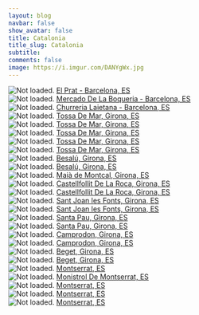 ```yaml
---
layout: blog
navbar: false
show_avatar: false
title: Catalonia
title_slug: Catalonia
subtitle: 
comments: false
image: https://i.imgur.com/DANYgWx.jpg
---
```


<div class="img-container">
  <img src="https://i.imgur.com/wIxdGv5.jpg" alt="Not loaded." class="center-block">
  <a href="https://www.google.com/maps/search/?api=1&query=41.3043929,2.0737315" target="_blank">
    <span class="img-caption-corner" style="display: inline;">El Prat - Barcelona, ES</span>
  </a>  
</div> 


<div class="img-container">
  <img src="https://i.imgur.com/YMnPvBe.jpg" alt="Not loaded." class="center-block">
  <a href="https://www.google.com/maps/search/?api=1&query=41.3818389,2.1716389" target="_blank">
    <span class="img-caption-corner" style="display: inline;">Mercado De La Boqueria - Barcelona, ES</span>
  </a>  
</div> 


<div class="img-container">
  <img src="https://i.imgur.com/8ZGaH1a.jpg" alt="Not loaded." class="center-block">
  <a href="https://www.google.com/maps/search/?api=1&query=41.3862389,2.1756000" target="_blank">
    <span class="img-caption-corner" style="display: inline;">Churreria Laietana - Barcelona, ES</span>
  </a>  
</div> 


<div class="img-container">
  <img src="https://i.imgur.com/uaxmPCY.jpg" alt="Not loaded." class="center-block">
  <a href="https://www.google.com/maps/search/?api=1&query=41.7159583,2.9330639" target="_blank">
    <span class="img-caption-corner" style="display: inline;">Tossa De Mar, Girona, ES</span>
  </a>  
</div> 


<div class="img-container">
  <img src="https://i.imgur.com/HEG1CEJ.jpg" alt="Not loaded." class="center-block">
  <a href="https://www.google.com/maps/search/?api=1&query=41.7160008,2.9332015" target="_blank">
    <span class="img-caption-corner" style="display: inline;">Tossa De Mar, Girona, ES</span>
  </a>  
</div> 


<div class="img-container">
  <img src="https://i.imgur.com/t7omuPs.jpg" alt="Not loaded." class="center-block">
  <a href="https://www.google.com/maps/search/?api=1&query=41.7165386,2.9327356" target="_blank">
    <span class="img-caption-corner" style="display: inline;">Tossa De Mar, Girona, ES</span>
  </a>  
</div> 


<div class="img-container">
  <img src="https://i.imgur.com/bRwgVk0.jpg" alt="Not loaded." class="center-block">
  <a href="https://www.google.com/maps/search/?api=1&query=41.7173900,2.9329610" target="_blank">
    <span class="img-caption-corner" style="display: inline;">Tossa De Mar, Girona, ES</span>
  </a>  
</div> 


<div class="img-container">
  <img src="https://i.imgur.com/rxNrVSs.jpg" alt="Not loaded." class="center-block">
  <a href="https://www.google.com/maps/search/?api=1&query=41.7184311,2.9336411" target="_blank">
    <span class="img-caption-corner" style="display: inline;">Tossa De Mar, Girona, ES</span>
  </a>  
</div> 


<div class="img-container">
  <img src="https://i.imgur.com/HqmE8JD.jpg" alt="Not loaded." class="center-block">
  <a href="https://www.google.com/maps/search/?api=1&query=42.1989334,2.7022046" target="_blank">
    <span class="img-caption-corner" style="display: inline;">Besalú, Girona, ES</span>
  </a>  
</div> 


<div class="img-container">
  <img src="https://i.imgur.com/DANYgWx.jpg" alt="Not loaded." class="center-block">
  <a href="https://www.google.com/maps/search/?api=1&query=42.1994797,2.7011274" target="_blank">
    <span class="img-caption-corner" style="display: inline;">Besalú, Girona, ES</span>
  </a>  
</div> 


<div class="img-container">
  <img src="https://i.imgur.com/LvHK3vX.jpg" alt="Not loaded." class="center-block">
  <a href="https://www.google.com/maps/search/?api=1&query=42.1953583,2.7531444" target="_blank">
    <span class="img-caption-corner" style="display: inline;">Maià de Montcal, Girona, ES</span>
  </a>  
</div> 


<div class="img-container">
  <img src="https://i.imgur.com/4eQvYz2.jpg" alt="Not loaded." class="center-block">
  <a href="https://www.google.com/maps/search/?api=1&query=42.2192007,2.5546711" target="_blank">
    <span class="img-caption-corner" style="display: inline;">Castellfollit De La Roca, Girona, ES</span>
  </a>  
</div> 


<div class="img-container">
  <img src="https://i.imgur.com/egugFMv.jpg" alt="Not loaded." class="center-block">
  <a href="https://www.google.com/maps/search/?api=1&query=42.2195674,2.5560067" target="_blank">
    <span class="img-caption-corner" style="display: inline;">Castellfollit De La Roca, Girona, ES</span>
  </a>  
</div> 


<div class="img-container">
  <img src="https://i.imgur.com/QROmkKy.jpg" alt="Not loaded." class="center-block">
  <a href="https://www.google.com/maps/search/?api=1&query=42.2171367,2.5143809" target="_blank">
    <span class="img-caption-corner" style="display: inline;">Sant Joan les Fonts, Girona, ES</span>
  </a>  
</div> 


<div class="img-container">
  <img src="https://i.imgur.com/bl3Z0tf.jpg" alt="Not loaded." class="center-block">
  <a href="https://www.google.com/maps/search/?api=1&query=42.2129348,2.5092196" target="_blank">
    <span class="img-caption-corner" style="display: inline;">Sant Joan les Fonts, Girona, ES</span>
  </a>  
</div> 


<div class="img-container">
  <img src="https://i.imgur.com/HaDn8D1.jpg" alt="Not loaded." class="center-block">
  <a href="https://www.google.com/maps/search/?api=1&query=42.1414315,2.5423098" target="_blank">
    <span class="img-caption-corner" style="display: inline;">Santa Pau, Girona, ES</span>
  </a>  
</div> 


<div class="img-container">
  <img src="https://i.imgur.com/GMCXF8B.jpg" alt="Not loaded." class="center-block">
  <a href="https://www.google.com/maps/search/?api=1&query=42.1455743,2.5432444" target="_blank">
    <span class="img-caption-corner" style="display: inline;">Santa Pau, Girona, ES</span>
  </a>  
</div> 


<div class="img-container">
  <img src="https://i.imgur.com/XkK3g8c.jpg" alt="Not loaded." class="center-block">
  <a href="https://www.google.com/maps/search/?api=1&query=42.2849206,2.5062766" target="_blank">
    <span class="img-caption-corner" style="display: inline;">Camprodon, Girona, ES</span>
  </a>  
</div> 


<div class="img-container">
  <img src="https://i.imgur.com/HBYjVES.jpg" alt="Not loaded." class="center-block">
  <a href="https://www.google.com/maps/search/?api=1&query=42.2945147,2.4676120" target="_blank">
    <span class="img-caption-corner" style="display: inline;">Camprodon, Girona, ES</span>
  </a>  
</div> 


<div class="img-container">
  <img src="https://i.imgur.com/v8GRZyF.jpg" alt="Not loaded." class="center-block">
  <a href="https://www.google.com/maps/search/?api=1&query=42.3218090,2.4791012" target="_blank">
    <span class="img-caption-corner" style="display: inline;">Beget, Girona, ES</span>
  </a>  
</div> 


<div class="img-container">
  <img src="https://i.imgur.com/lKYoi3u.jpg" alt="Not loaded." class="center-block">
  <a href="https://www.google.com/maps/search/?api=1&query=42.3218090,2.4791012" target="_blank">
    <span class="img-caption-corner" style="display: inline;">Beget, Girona, ES</span>
  </a>  
</div> 


<div class="img-container">
  <img src="https://i.imgur.com/hEC0o55.jpg" alt="Not loaded." class="center-block">
  <a href="https://www.google.com/maps/search/?api=1&query=41.6131095,1.8433455" target="_blank">
    <span class="img-caption-corner" style="display: inline;">Montserrat, ES</span>
  </a>  
</div> 


<div class="img-container">
  <img src="https://i.imgur.com/YLRHYUM.jpg" alt="Not loaded." class="center-block">
  <a href="https://www.google.com/maps/search/?api=1&query=41.6104472,1.8442028" target="_blank">
    <span class="img-caption-corner" style="display: inline;">Monistrol De Montserrat, ES</span>
  </a>  
</div> 


<div class="img-container">
  <img src="https://i.imgur.com/ngvaP8y.jpg" alt="Not loaded." class="center-block">
  <a href="https://www.google.com/maps/search/?api=1&query=41.5933182,1.8407422" target="_blank">
    <span class="img-caption-corner" style="display: inline;">Montserrat, ES</span>
  </a>  
</div> 


<div class="img-container">
  <img src="https://i.imgur.com/MLHOmY9.jpg" alt="Not loaded." class="center-block">
  <a href="https://www.google.com/maps/search/?api=1&query=41.5932796,1.8375044" target="_blank">
    <span class="img-caption-corner" style="display: inline;">Montserrat, ES</span>
  </a>  
</div> 


<div class="img-container">
  <img src="https://i.imgur.com/yFaXaRb.jpg" alt="Not loaded." class="center-block">
  <a href="https://www.google.com/maps/search/?api=1&query=41.5931568,1.8366423" target="_blank">
    <span class="img-caption-corner" style="display: inline;">Montserrat, ES</span>
  </a>  
</div> 

